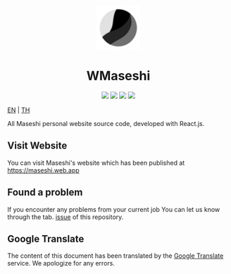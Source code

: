 <div align="center">
    <img src="https://raw.githubusercontent.com/Maseshi/WMaseshi/main/public/static/media/favicon-96x96.png" width="100">
    <h1>
        <strong>WMaseshi</strong>
    </h1>
    <img src="https://img.shields.io/badge/react.js-v18-61DBFB?logo=react&logoColor=white&style=for-the-badge">
    <img src="https://img.shields.io/github/stars/Maseshi/WMaseshi.svg?logo=github&style=for-the-badge">
    <img src="https://img.shields.io/github/license/Maseshi/WMaseshi.svg?logo=github&style=for-the-badge">
    <img src="https://img.shields.io/website-up-down-green-red/https/maseshi.web.app.svg?logo=webpack&logoColor=white&style=for-the-badge">
</div>

[EN](https://github.com/Maseshi/WMaseshi/blob/main/docs/README.en.md) | [TH](https://github.com/Maseshi/WMaseshi/blob/main/docs/README.th.md)

All Maseshi personal website source code, developed with React.js.

## Visit Website

You can visit Maseshi's website which has been published at https://maseshi.web.app

## Found a problem

If you encounter any problems from your current job You can let us know through the tab. [issue](https://github.com/Maseshi/WMaseshi/issues) of this repository.

## Google Translate

The content of this document has been translated by the [Google Translate](https://translate.google.com/) service. We apologize for any errors.
